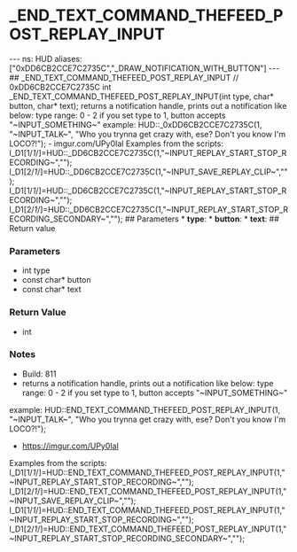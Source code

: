 # _END_TEXT_COMMAND_THEFEED_POST_REPLAY_INPUT

--- ns: HUD aliases: ["0xDD6CB2CCE7C2735C","_DRAW_NOTIFICATION_WITH_BUTTON"] --- ## _END_TEXT_COMMAND_THEFEED_POST_REPLAY_INPUT  // 0xDD6CB2CCE7C2735C int _END_TEXT_COMMAND_THEFEED_POST_REPLAY_INPUT(int type, char* button, char* text);  returns a notification handle, prints out a notification like below: type range: 0 - 2 if you set type to 1, button accepts "~INPUT_SOMETHING~" example: HUD::_0xDD6CB2CCE7C2735C(1, "~INPUT_TALK~", "Who you trynna get crazy with, ese? Don't you know I'm LOCO?!"); - imgur.com/UPy0Ial Examples from the scripts: l_D1[1/*1*/]=HUD::_DD6CB2CCE7C2735C(1,"~INPUT_REPLAY_START_STOP_RECORDING~",""); l_D1[2/*1*/]=HUD::_DD6CB2CCE7C2735C(1,"~INPUT_SAVE_REPLAY_CLIP~",""); l_D1[1/*1*/]=HUD::_DD6CB2CCE7C2735C(1,"~INPUT_REPLAY_START_STOP_RECORDING~",""); l_D1[2/*1*/]=HUD::_DD6CB2CCE7C2735C(1,"~INPUT_REPLAY_START_STOP_RECORDING_SECONDARY~","");  ## Parameters * **type**: * **button**: * **text**:  ## Return value

### Parameters
* int type
* const char* button
* const char* text

### Return Value
* int

### Notes
* Build: 811
* returns a notification handle, prints out a notification like below:
type range: 0 - 2
if you set type to 1, button accepts "~INPUT_SOMETHING~"

example:
HUD::END_TEXT_COMMAND_THEFEED_POST_REPLAY_INPUT(1, "~INPUT_TALK~", "Who you trynna get crazy with, ese? Don't you know I'm LOCO?!");
- https://imgur.com/UPy0Ial


Examples from the scripts:
l_D1[1/*1*/]=HUD::END_TEXT_COMMAND_THEFEED_POST_REPLAY_INPUT(1,"~INPUT_REPLAY_START_STOP_RECORDING~","");
l_D1[2/*1*/]=HUD::END_TEXT_COMMAND_THEFEED_POST_REPLAY_INPUT(1,"~INPUT_SAVE_REPLAY_CLIP~","");
l_D1[1/*1*/]=HUD::END_TEXT_COMMAND_THEFEED_POST_REPLAY_INPUT(1,"~INPUT_REPLAY_START_STOP_RECORDING~","");
l_D1[2/*1*/]=HUD::END_TEXT_COMMAND_THEFEED_POST_REPLAY_INPUT(1,"~INPUT_REPLAY_START_STOP_RECORDING_SECONDARY~","");


